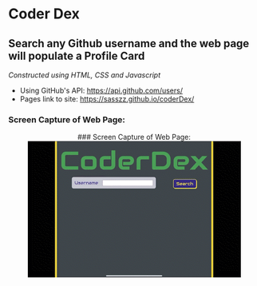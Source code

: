 # Coder Dex
## Search any Github username and the web page will populate a Profile Card
*Constructed using HTML, CSS and Javascript*

- Using GitHub's API: https://api.github.com/users/
- Pages link to site: https://sasszz.github.io/coderDex/

### Screen Capture of Web Page:
<p align="center">
  ### Screen Capture of Web Page:
  <img src="./assets/coderDexDemo.gif" />
</p>
